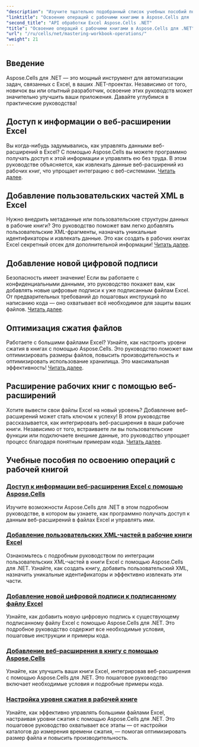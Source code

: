 ```yaml
---
"description": "Изучите тщательно подобранный список учебных пособий по Aspose.Cells для .NET, включая руководства по доступу к данным веб-расширений, добавлению цифровых подписей и настройке уровней сжатия."
"linktitle": "Освоение операций с рабочими книгами в Aspose.Cells для .NET"
"second_title": "API обработки Excel Aspose.Cells .NET"
"title": "Освоение операций с рабочими книгами в Aspose.Cells для .NET"
"url": "/ru/cells/net/mastering-workbook-operations/"
"weight": 21
---
```


## Введение

Aspose.Cells для .NET — это мощный инструмент для автоматизации задач, связанных с Excel, в ваших .NET-проектах. Независимо от того, новичок вы или опытный разработчик, освоение этих руководств может значительно улучшить ваши приложения. Давайте углубимся в практические руководства!  

## Доступ к информации о веб-расширении Excel  

Вы когда-нибудь задумывались, как управлять данными веб-расширений в Excel? С помощью Aspose.Cells вы можете программно получать доступ к этой информации и управлять ею без труда. В этом руководстве объясняется, как извлекать данные веб-расширений из рабочих книг, что упрощает интеграцию с веб-системами. [Читать далее](./accessing-excel-web-extension-information/).  

## Добавление пользовательских частей XML в Excel  

Нужно внедрить метаданные или пользовательские структуры данных в рабочие книги? Это руководство поможет вам легко добавлять пользовательские XML-фрагменты, назначать уникальные идентификаторы и извлекать данные. Это как создать в рабочих книгах Excel секретный отсек для дополнительной информации! [Читать далее](./add-custom-xml-parts/).  

## Добавление новой цифровой подписи  

Безопасность имеет значение! Если вы работаете с конфиденциальными данными, это руководство покажет вам, как добавлять новые цифровые подписи к уже подписанным файлам Excel. От предварительных требований до пошаговых инструкций по написанию кода — оно охватывает всё необходимое для защиты ваших файлов. [Читать далее](./adding-new-digital-signature-to-signed-excel-file/).  

## Оптимизация сжатия файлов  

Работаете с большими файлами Excel? Узнайте, как настроить уровни сжатия в книгах с помощью Aspose.Cells. Это руководство поможет вам оптимизировать размеры файлов, повысить производительность и оптимизировать использование хранилища. Это максимальная эффективность! [Читать далее](./adjusting-compression-level/). 
 
## Расширение рабочих книг с помощью веб-расширений  

Хотите вывести свои файлы Excel на новый уровень? Добавление веб-расширений может стать ключом к успеху! В этом руководстве рассказывается, как интегрировать веб-расширения в ваши рабочие книги. Независимо от того, встраиваете ли вы пользовательские функции или подключаете внешние данные, это руководство упрощает процесс благодаря понятным примерам кода. [Читать далее](./adding-web-extension/).  

## Учебные пособия по освоению операций с рабочей книгой
### [Доступ к информации веб-расширения Excel с помощью Aspose.Cells](./accessing-excel-web-extension-information/)
Изучите возможности Aspose.Cells для .NET в этом подробном руководстве, в котором вы узнаете, как программно получать доступ к данным веб-расширений в файлах Excel и управлять ими.
### [Добавление пользовательских XML-частей в рабочие книги Excel](./add-custom-xml-parts/)
Ознакомьтесь с подробным руководством по интеграции пользовательских XML-частей в книги Excel с помощью Aspose.Cells для .NET. Узнайте, как создать книгу, добавить пользовательский XML, назначить уникальные идентификаторы и эффективно извлекать эти части.
### [Добавление новой цифровой подписи к подписанному файлу Excel](./adding-new-digital-signature-to-signed-excel-file/)
Узнайте, как добавить новую цифровую подпись к существующему подписанному файлу Excel с помощью Aspose.Cells для .NET. Это подробное руководство содержит все необходимые условия, пошаговые инструкции и примеры кода.
### [Добавление веб-расширения в книгу с помощью Aspose.Cells](./adding-web-extension/)
Узнайте, как улучшить ваши книги Excel, интегрировав веб-расширения с помощью Aspose.Cells для .NET. Это пошаговое руководство включает необходимые условия и подробные примеры кода.
### [Настройка уровня сжатия в рабочей книге](./adjusting-compression-level/)
Узнайте, как эффективно управлять большими файлами Excel, настраивая уровни сжатия с помощью Aspose.Cells для .NET. Это пошаговое руководство охватывает все этапы — от настройки каталогов до измерения времени сжатия, — помогая оптимизировать размер файла и повысить производительность.